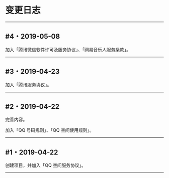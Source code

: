 # 变更日志



----

## #4・2019-05-08

加入「腾讯微信软件许可及服务协议」、「网易音乐人服务条款」。

----

## #3・2019-04-23

加入「腾讯服务协议」。

----

## #2・2019-04-22

完善内容。

加入「QQ 号码规则」、「QQ 空间使用规则」。

----

## #1・2019-04-22

创建项目，并加入「QQ 空间服务协议」。

----

<br />

<br />